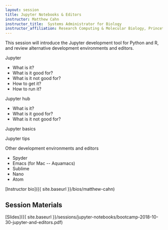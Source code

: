 ```yaml
---
layout: session
title: Jupyter Notebooks & Editors
instructor: Matthew Cahn
instructor_title:  Systems Administrator for Biology
instructor_affiliation: Research Computing & Molecular Biology, Princeton University
---
```


This session will introduce the Jupyter development tool for Python and R, and review alternative development environments and editors.

Jupyter
* What is it?
* What is it good for?
* What is it not good for?
* How to get it?
* How to run it?

Jupyter hub
* What is it?
* What is it good for?
* What is it not good for?

Jupyter basics

Jupyter tips

Other development environments and editors
*  Spyder
*  Emacs (for Mac -- Aquamacs)
*  Sublime
*  Nano
*  Atom

[Instructor bio]({{ site.baseurl }}/bios/matthew-cahn)

## Session Materials ##
[Slides]({{ site.baseurl }}/sessions/jupyter-notebooks/bootcamp-2018-10-30-jupyter-and-editors.pdf)
